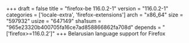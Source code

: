 +++
draft = false
title = "firefox-be 116.0.2-1"
version = "116.0.2-1"
categories = ['locale-extra', 'firefox-extensions']
arch = "x86_64"
size = "597932"
usize = "647149"
sha1sum = "965e23320b400705fa16ce7ad858866862fa708d"
depends = "['firefox>=116.0.2']"
+++
Belarusian language support for Firefox